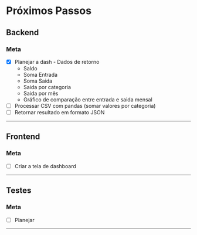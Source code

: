 # Próximos Passos

## Backend
### Meta
* [x] Planejar a dash - Dados de retorno
    - Saldo
    - Soma Entrada
    - Soma Saida
    - Saida por categoria
    - Saida por mês
    - Gráfico de comparação entre entrada e saida mensal
* [ ] Processar CSV com pandas (somar valores por categoria)
* [ ] Retornar resultado em formato JSON

---

## Frontend
### Meta
* [ ] Criar a tela de dashboard

---

## Testes
### Meta
* [ ] Planejar

---